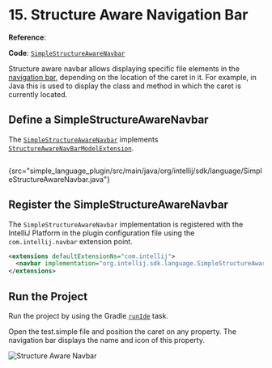 # 15. Structure Aware Navigation Bar

<!-- Copyright 2000-2023 JetBrains s.r.o. and contributors. Use of this source code is governed by the Apache 2.0 license. -->

<tldr>

**Reference**: [](navbar.md)

**Code**: [`SimpleStructureAwareNavbar`](%gh-sdk-samples%/simple_language_plugin/src/main/java/org/intellij/sdk/language/SimpleStructureAwareNavbar.java)

</tldr>

<include from="language_and_filetype.md" element-id="custom_language_tutorial_header"></include>

Structure aware navbar allows displaying specific file elements in the
[navigation bar](https://www.jetbrains.com/help/idea/guided-tour-around-the-user-interface.html#navigation-bar),
depending on the location of the caret in it.
For example, in Java this is used to display the class and method in which the caret is currently located.

## Define a SimpleStructureAwareNavbar

The [`SimpleStructureAwareNavbar`](%gh-sdk-samples%/simple_language_plugin/src/main/java/org/intellij/sdk/language/SimpleStructureAwareNavbar.java) implements
[`StructureAwareNavBarModelExtension`](%gh-ic%/platform/lang-impl/src/com/intellij/ide/navigationToolbar/StructureAwareNavBarModelExtension.kt).

```java
```
{src="simple_language_plugin/src/main/java/org/intellij/sdk/language/SimpleStructureAwareNavbar.java"}

## Register the SimpleStructureAwareNavbar

The `SimpleStructureAwareNavbar` implementation is registered with the IntelliJ Platform in the plugin
configuration file using the `com.intellij.navbar` extension point.

```xml
<extensions defaultExtensionNs="com.intellij">
  <navbar implementation="org.intellij.sdk.language.SimpleStructureAwareNavbar"/>
</extensions>
```

## Run the Project

Run the project by using the Gradle [`runIde`](creating_plugin_project.md#running-a-plugin-with-the-runide-gradle-task) task.

Open the <path>test.simple</path> file and position the caret on any property.
The navigation bar displays the name and icon of this property.

![Structure Aware Navbar](structure_aware_navbar.png)
